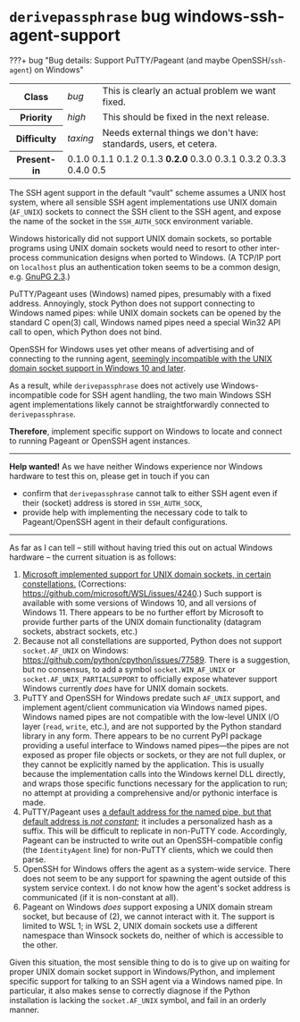 # `derivepassphrase` bug windows-ssh-agent-support

???+ bug "Bug details: Support PuTTY/Pageant (and maybe OpenSSH/`ssh-agent`) on Windows"
    <table id="bug-summary" markdown>
        <tr><th scope=col>Class<td><i>bug</i><td>This is clearly an actual problem we want fixed.
        <tr><th scope=col>Priority<td><i>high</i><td>This should be fixed in the next release.
        <tr><th scope=col>Difficulty<td><i>taxing</i><td>Needs external things we don't have: standards, users, et cetera.
        <tr><th scope=col>Present-in<td colspan=2>0.1.0 0.1.1 0.1.2 0.1.3 <b>0.2.0</b> 0.3.0 0.3.1 0.3.2 0.3.3 0.4.0 0.5
    </table>

The SSH agent support in the default “vault” scheme assumes a UNIX host system, where all sensible SSH agent implementations use UNIX domain (`AF_UNIX`) sockets to connect the SSH client to the SSH agent, and expose the name of the socket in the `SSH_AUTH_SOCK` environment variable.

Windows historically did not support UNIX domain sockets, so portable programs using UNIX domain sockets would need to resort to other inter-process communication designs when ported to Windows. (A TCP/IP port on `localhost` plus an authentication token seems to be a common design, e.g. [GnuPG 2.3](https://lists.gnupg.org/pipermail/gnupg-devel/2021-March/034795.html).)

PuTTY/Pageant uses (Windows) named pipes, presumably with a fixed address.  Annoyingly, stock Python does not support connecting to Windows named pipes: while UNIX domain sockets can be opened by the standard C open(3) call, Windows named pipes need a special Win32 API call to open, which Python does not bind.

OpenSSH for Windows uses yet other means of advertising and of connecting to the running agent, [seemingly incompatible with the UNIX domain socket support in Windows 10 and later](https://github.com/PowerShell/Win32-OpenSSH/issues/1761).

As a result, while `derivepassphrase` does not actively use Windows-incompatible code for SSH agent handling, the two main Windows SSH agent implementations likely cannot be straightforwardly connected to `derivepassphrase`.

<b>Therefore</b>, implement specific support on Windows to locate and connect to running Pageant or OpenSSH agent instances.

---

<strong>Help wanted!</strong> As we have neither Windows experience nor Windows hardware to test this on, please get in touch if you can

- confirm that `derivepassphrase` cannot talk to either SSH agent even if their (socket) address is stored in `SSH_AUTH_SOCK`,
- provide help with implementing the necessary code to talk to Pageant/OpenSSH agent in their default configurations.

--------

As far as I can tell – still without having tried this out on actual Windows hardware – the current situation is as follows:

1. [Microsoft implemented support for UNIX domain sockets, in certain constellations.][ANNOUNCEMENT] (Corrections: https://github.com/microsoft/WSL/issues/4240.)  Such support is available with some versions of Windows 10, and all versions of Windows 11.  There appears to be no further effort by Microsoft to provide further parts of the UNIX domain functionality (datagram sockets, abstract sockets, etc.)
2. Because not all constellations are supported, Python does not support `socket.AF_UNIX` on Windows: https://github.com/python/cpython/issues/77589. There is a suggestion, but no consensus, to add a symbol `socket.WIN_AF_UNIX` or `socket.AF_UNIX_PARTIALSUPPORT` to officially expose whatever support Windows currently *does* have for UNIX domain sockets.
3. PuTTY and OpenSSH for Windows predate such `AF_UNIX` support, and implement agent/client communication via Windows named pipes.  Windows named pipes are not compatible with the low-level UNIX I/O layer (`read`, `write`, etc.), and are not supported by the Python standard library in any form.  There appears to be no current PyPI package providing a useful interface to Windows named pipes—the pipes are not exposed as proper file objects or sockets, or they are not full duplex, or they cannot be explicitly named by the application.  This is usually because the implementation calls into the Windows kernel DLL directly, and wraps those specific functions necessary for the application to run; no attempt at providing a comprehensive and/or pythonic interface is made.
4. PuTTY/Pageant uses [a default address for the named pipe, but that default address is *not constant*][PUTTY_PIPE_NAME]; it includes a personalized hash as a suffix.  This will be difficult to replicate in non-PuTTY code.  Accordingly, Pageant can be instructed to write out an OpenSSH-compatible config (the `IdentityAgent` line) for non-PuTTY clients, which we could then parse.
5. OpenSSH for Windows offers the agent as a system-wide service.  There does not seem to be any support for spawning the agent outside of this system service context.  I do not know how the agent's socket address is communicated (if it is non-constant at all).
6. Pageant on Windows *does* support exposing a UNIX domain stream socket, but because of (2), we cannot interact with it.  The support is limited to WSL 1; in WSL 2, UNIX domain sockets use a different namespace than Winsock sockets do, neither of which is accessible to the other.

Given this situation, the most sensible thing to do is to give up on waiting for proper UNIX domain socket support in Windows/Python, and implement specific support for talking to an SSH agent via a Windows named pipe.  In particular, it also makes sense to correctly diagnose if the Python installation is lacking the `socket.AF_UNIX` symbol, and fail in an orderly manner.

[ANNOUNCEMENT]: https://devblogs.microsoft.com/commandline/af_unix-comes-to-windows/
[PUTTY_PIPE_NAME]: https://git.tartarus.org/?p=simon/putty.git;a=blob;f=windows/utils/agent_named_pipe_name.c;h=aa64b3f60df455e06d6bc1b6c47923143b7a2dda;hb=a8601a72a918dfc2a8e8536a77139d7f37700044
